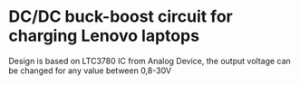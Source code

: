 # DC/DC buck-boost circuit for charging Lenovo laptops
Design is based on LTC3780 IC from Analog Device, the output voltage can be changed for any value between 0,8-30V
